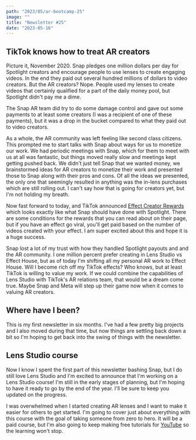 ```yaml
---
path: "2023/05/ar-bootcamp-25"
image: ""
title: "Newsletter #25"
date: "2023-05-16"
---
```


## TikTok knows how to treat AR creators

Picture it, November 2020. Snap pledges one million dollars per day for Spotlight creators and encourage people to use lenses to create engaging videos. In the end they paid out several hundred millions of dollars to video creators. But the AR creators? Nope. People used my lenses to create videos that certainly qualified for a part of the daily money pool, but Spotlight didn't pay me a dime.

The Snap AR team did try to do some damage control and gave out some payments to at least some creators (I was a recipient of one of these payments), but it was a drop in the bucket compared to what they paid out to video creators.

As a whole, the AR community was left feeling like second class citizens. This prompted me to start talks with Snap about ways for us to monetize our work. We had periodic meetings with Snap, which for them to meet with us at all was fantastic, but things moved really slow and meetings kept getting pushed back. We didn't just tell Snap that we wanted money, we brainstormed ideas for AR creators to monetize their work and presented those to Snap along with their pros and cons. Of all the ideas we presented, the only one that seemingly resulted in anything was the in-lens purchases which are still rolling out. I can't say how that is going for creators yet, but I'm not holding my breath.

Now fast forward to today, and TikTok announced [Effect Creator Rewards](https://effecthouse.tiktok.com/rewards/) which looks exactly like what Snap should have done with Spotlight. There are some conditions for the rewards that you can read about on their page, but if you have an effect go viral, you'll get paid based on the number of videos created with your effect. I am super excited about this and hope it is a huge success.

Snap lost a lot of my trust with how they handled Spotlight payouts and and the AR community. I one million percent prefer creating in Lens Studio vs Effect House, but as of today I'm shifting all my personal AR work to Effect House. Will I become rich off my TikTok effects? Who knows, but at least TikTok is willing to value my work. If we could combine the capabilities of Lens Studio with TikTok's AR relations team, that would be a dream come true. Maybe Snap and Meta will step up their game now when it comes to valuing AR creators.

## Where have I been?

This is my first newsletter in six months. I've had a few pretty big projects and I also moved during that time, but now things are settling back down a bit so I'm hoping to get back into the swing of things with the newsletter.

## Lens Studio course

Now I know I spent the first part of this newsletter bashing Snap, but I do still love Lens Studio and I'm excited to announce that I'm working on a Lens Studio course! I'm still in the early stages of planning, but I'm hoping to have it ready to go by the end of the year. I'll be sure to keep you updated on the progress.

I was overwhelmed when I started creating AR lenses and I want to make it easier for others to get started. I'm going to cover just about everything with this course with the goal of taking someone from zero to hero. It will be a paid course, but I'm also going to keep making free tutorials for [YouTube](https://www.youtube.com/@modelsbymike3d) so the learning won't stop.
